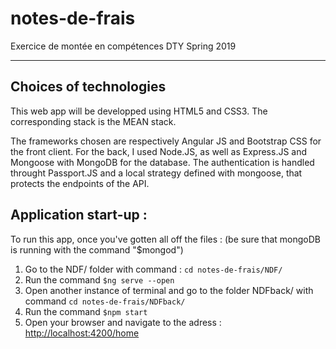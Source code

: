 # notes-de-frais
Exercice de montée en compétences DTY Spring 2019

***


## Choices of technologies
This web app will be developped using HTML5 and CSS3. The corresponding stack is the MEAN stack.

The frameworks chosen are respectively Angular JS and Bootstrap CSS for the front client.
For the back, I used Node.JS, as well as Express.JS and Mongoose with MongoDB for the database. The authentication is handled throught Passport.JS and a local strategy defined with mongoose, that protects the endpoints of the API.


## Application start-up : 
To run this app, once you've gotten all off the files : (be sure that mongoDB is running with the command "$mongod")
1. Go to the NDF/ folder with command : `cd notes-de-frais/NDF/`
2. Run the command `$ng serve --open`
3. Open another instance of terminal and go to the folder NDFback/ with command `cd notes-de-frais/NDFback/`
4. Run the command `$npm start`
5. Open your browser and navigate to the adress : [http://localhost:4200/home](http://localhost:4200/home)



